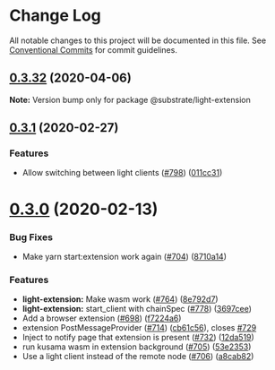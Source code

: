 # Change Log

All notable changes to this project will be documented in this file.
See [Conventional Commits](https://conventionalcommits.org) for commit guidelines.

## [0.3.32](https://github.com/paritytech/substrate-light-ui/compare/v0.3.27...v0.3.32) (2020-04-06)

**Note:** Version bump only for package @substrate/light-extension

## [0.3.1](https://github.com/paritytech/substrate-light-ui/compare/v0.3.0...v0.3.1) (2020-02-27)

### Features

- Allow switching between light clients ([#798](https://github.com/paritytech/substrate-light-ui/issues/798)) ([011cc31](https://github.com/paritytech/substrate-light-ui/commit/011cc313c3572d7d435f2e25088acca7d7d19c4c))

# [0.3.0](https://github.com/paritytech/substrate-light-ui/compare/v0.1.0...v0.3.0) (2020-02-13)

### Bug Fixes

- Make yarn start:extension work again ([#704](https://github.com/paritytech/substrate-light-ui/issues/704)) ([8710a14](https://github.com/paritytech/substrate-light-ui/commit/8710a14c4ea3b77a6948c63df9d2f91ea12f9673))

### Features

- **light-extension:** Make wasm work ([#764](https://github.com/paritytech/substrate-light-ui/issues/764)) ([8e792d7](https://github.com/paritytech/substrate-light-ui/commit/8e792d788e849b18b78653f2d0969cd0d478acb7))
- **light-extension:** start_client with chainSpec ([#778](https://github.com/paritytech/substrate-light-ui/issues/778)) ([3697cee](https://github.com/paritytech/substrate-light-ui/commit/3697cee7707d6d5d8a3371c4cd23c8330a934152))
- Add a browser extension ([#698](https://github.com/paritytech/substrate-light-ui/issues/698)) ([f7224a6](https://github.com/paritytech/substrate-light-ui/commit/f7224a670a0bcf3e6ea7257fe67cd159054fa539))
- extension PostMessageProvider ([#714](https://github.com/paritytech/substrate-light-ui/issues/714)) ([cb61c56](https://github.com/paritytech/substrate-light-ui/commit/cb61c56ccfa2bbd343308f64cad5d09a9a57f214)), closes [#729](https://github.com/paritytech/substrate-light-ui/issues/729)
- Inject to notify page that extension is present ([#732](https://github.com/paritytech/substrate-light-ui/issues/732)) ([12da519](https://github.com/paritytech/substrate-light-ui/commit/12da519e38c83ea612597e9471a4b63120dbd0df))
- run kusama wasm in extension background ([#705](https://github.com/paritytech/substrate-light-ui/issues/705)) ([53e2353](https://github.com/paritytech/substrate-light-ui/commit/53e23539ebe3c0ce01a090e675ccef8e5c43722f))
- Use a light client instead of the remote node ([#706](https://github.com/paritytech/substrate-light-ui/issues/706)) ([a8cab82](https://github.com/paritytech/substrate-light-ui/commit/a8cab825841233ea9211d1eecfc912257ce1adc5))
